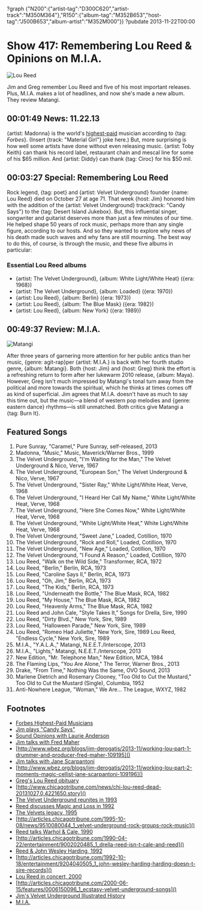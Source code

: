 ?graph {"N200":{"artist-tag":"D300C620","artist-track":"M350M364"},"R150":{"album-tag":"M352B653","host-tag":"J500B653","album-artist":"M352M000"}}
?pubdate 2013-11-22T00:00

# Show 417: Remembering Lou Reed & Opinions on M.I.A.

![Lou Reed](http://static.soundopinions.org/images/2013/loureed.jpg)

Jim and Greg remember Lou Reed and five of his most important releases. Plus, M.I.A. makes a lot of headlines, and now she's made a new album. They review Matangi.

## 00:01:49 News: 11.22.13
{artist: Madonna} is the world's [highest-paid](http://www.forbes.com/sites/zackomalleygreenburg/2013/11/19/the-worlds-highest-paid-musicians-2013/) musician according to {tag: *Forbes*}. (Insert {track: "Material Girl"} joke here.) But, more surprising is how well some artists have done without even releasing music. {artist: Toby Keith} can thank his record label, restaurant chain and mescal line for some of his $65 million. And {artist: Diddy} can thank {tag: Ciroc} for his $50 mil.

## 00:03:27 Special: Remembering Lou Reed
Rock legend, {tag: poet} and {artist: Velvet Underground} founder {name: Lou Reed} died on October 27 at age 71. That week {host: Jim} honored him with the addition of the {artist: Velvet Underground} track{track:  "Candy Says"} to the {tag: Desert Island Jukebox}. But, this influential singer, songwriter and guitarist deserves more than just a few minutes of our time. He helped shape 50 years of rock music, perhaps more than any single figure, according to our hosts. And so they wanted to explore why news of his death made such waves and why fans are still mourning. The best way to do this, of course, is through the music, and these five albums in particular: 

### Essential Lou Reed albums

- {artist: The Velvet Underground}, {album: White Light/White Heat} ({era: 1968})
- {artist: The Velvet Underground}, {album: Loaded} ({era: 1970})
- {artist: Lou Reed}, {album: Berlin} ({era: 1973})
- {artist: Lou Reed}, {album: The Blue Mask} ({era: 1982})
- {artist: Lou Reed}, {album: New York} ({era: 1989})

## 00:49:37 Review: M.I.A.
![Matangi](http://is5.mzstatic.com/image/thumb/Music4/v4/67/fe/38/67fe38ea-239c-9754-e298-1643891a3cb0/UMG_cvrart_00602537569014_01_RGB72_1500x1500_13UAEIM09178.jpg/600x600bb-85.jpg "14677454/728776031")

 After three years of garnering more attention for her public antics than her music, {genre: agit-rap}per {artist: M.I.A.} is back with her fourth studio genre, {album: Matangi}. Both {host: Jim} and {host: Greg} think the effort is a refreshing return to form after her lukewarm 2010 release, {album: Maya}. However, Greg isn't much impressed by Matangi's tonal turn away from the political and more towards the spiritual, which he thinks at times comes off as kind of superficial. Jim agrees that M.I.A. doesn't have as much to say this time out, but the music—a blend of western pop melodies and {genre: eastern dance} rhythms—is still unmatched. Both critics give Matangi a {tag: Burn It}.

## Featured Songs
1. Pure Sunray, "Caramel," Pure Sunray, self-released, 2013
1. Madonna, "Music," Music, Maverick/Warner Bros., 1999
1. The Velvet Underground, "I'm Waiting for the Man," The Velvet Underground & Nico, Verve, 1967
1. The Velvet Underground, "European Son," The Velvet Underground & Nico, Verve, 1967
1. The Velvet Underground, "Sister Ray," White Light/White Heat, Verve, 1968
1. The Velvet Underground, "I Heard Her Call My Name," White Light/White Heat, Verve, 1968
1. The Velvet Underground, "Here She Comes Now," White Light/White Heat, Verve, 1968
1. The Velvet Underground, "White Light/White Heat," White Light/White Heat, Verve, 1968
1. The Velvet Underground, "Sweet Jane," Loaded, Cotillion, 1970
1. The Velvet Underground, "Rock and Roll," Loaded, Cotillion, 1970
1. The Velvet Underground, "New Age," Loaded, Cotillion, 1970
1. The Velvet Underground, "I Found A Reason," Loaded, Cotillion, 1970
1. Lou Reed, "Walk on the Wild Side," Transformer, RCA, 1972
1. Lou Reed, "Berlin," Berlin, RCA, 1973
1. Lou Reed, "Caroline Says II," Berlin, RCA, 1973
1. Lou Reed, "Oh, Jim," Berlin, RCA, 1973
1. Lou Reed, "The Kids," Berlin, RCA, 1973
1. Lou Reed, "Underneath the Bottle," The Blue Mask, RCA, 1982
1. Lou Reed, "My House," The Blue Mask, RCA, 1982
1. Lou Reed, "Heavenly Arms," The Blue Mask, RCA, 1982
1. Lou Reed and John Cale, "Style Takes It," Songs for Drella, Sire, 1990
1. Lou Reed, "Dirty Blvd.," New York, Sire, 1989
1. Lou Reed, "Halloween Parade," New York, Sire, 1989
1. Lou Reed, "Romeo Had Juliette," New York, Sire, 1989
Lou Reed, "Endless Cycle," New York, Sire, 1989
1. M.I.A., "Y.A.L.A.," Matangi, N.E.E.T./Interscope, 2013
1. M.I.A., "Lights," Matangi, N.E.E.T./Interscope, 2013
1. New Edition, "Mr. Telephone Man," New Edition, MCA, 1984
1. The Flaming Lips, "You Are Alone," The Terror, Warner Bros., 2013
1. Drake, "From Time," Nothing Was the Same, OVO Sound, 2013
1. Marlene Dietrich and Rosemary Clooney, "Too Old to Cut the Mustard," Too Old to Cut the Mustard (Single), Columbia, 1952
1. Anti-Nowhere League, "Woman," We Are… The League, WXYZ, 1982

## Footnotes
- [Forbes Highest-Paid Musicians](http://www.forbes.com/sites/zackomalleygreenburg/2013/11/19/the-worlds-highest-paid-musicians-2013/)
- [Jim plays "Candy Says"](http://dev.soundopinions.org/show/414/dij/jim)
- [Sound Opinions with Laurie Anderson](http://dev.soundopinions.org/show/127)
- [Jim talks with Fred Maher]()
- [http://www.wbez.org/blogs/jim-derogatis/2013-11/working-lou-part-1-drummer-and-producer-fred-maher-109195]()
- [Jim talks with Jane Scarpantoni]()
- [http://www.wbez.org/blogs/jim-derogatis/2013-11/working-lou-part-2-moments-magic-cellist-jane-scarpantoni-109196]()
- [Greg's Lou Reed obituary]()
- [http://www.chicagotribune.com/news/chi-lou-reed-dead-20131027,0,4221650.story]()
- [The Velvet Underground reunites in 1993](http://articles.chicagotribune.com/1993-11-21/entertainment/9311210063_1_cale-sterling-morrison-velvets)
- [Reed discusses Magic and Loss in 1992](http://articles.chicagotribune.com/2013-10-27/news/chi-lou-reed-interview-20131027_1_lou-reed-rock-first-album)
- [The Velvets legacy, 1995]()
- [http://articles.chicagotribune.com/1995-10-08/news/9510080044_1_velvet-underground-rock-groups-rock-music]()
- [Reed talks Warhol & Cale, 1990]()
- [http://articles.chicagotribune.com/1990-04-22/entertainment/9002020485_1_drella-reed-isn-t-cale-and-reed]()
- [Reed & John Wesley Harding, 1992]()
- [http://articles.chicagotribune.com/1992-10-18/entertainment/9204040505_1_john-wesley-harding-harding-doesn-t-sire-records]()
- [Lou Reed in concert, 2000]()
- [http://articles.chicagotribune.com/2000-06-15/features/0006150096_1_ecstasy-velvet-underground-songs]()
- [Jim's Velvet Underground Illustrated History](http://static.soundopinions.org/images/2013/VelvetsEssay.pdf)
- [M.I.A.](http://miauniverse.tumblr.com/)
